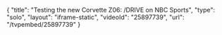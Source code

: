 {
    "title": "Testing the new Corvette Z06: \/DRIVE on NBC Sports",
    "type": "solo",
    "layout": "iframe-static",
    "videoId": "25897739",
    "url": "\/tvpembed\/25897739"
}